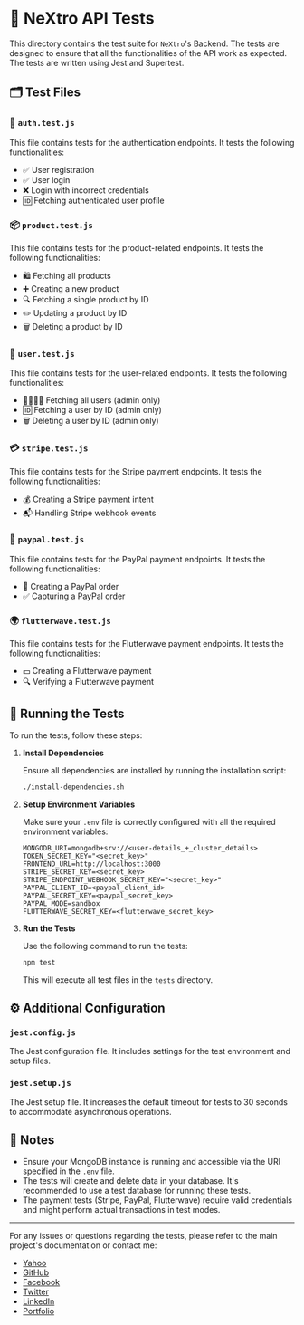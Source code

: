 # 🧪 NeXtro API Tests

This directory contains the test suite for `NeXtro`'s Backend. The tests are
designed to ensure that all the functionalities of the API work as expected.
The tests are written using Jest and Supertest.

## 🗂️ Test Files

### 🔑 `auth.test.js`

This file contains tests for the authentication endpoints. It tests the
following functionalities:
- ✅ User registration
- ✅ User login
- ❌ Login with incorrect credentials
- 🆔 Fetching authenticated user profile

### 📦 `product.test.js`

This file contains tests for the product-related endpoints. It tests the
following functionalities:
- 🛍️ Fetching all products
- ➕ Creating a new product
- 🔍 Fetching a single product by ID
- ✏️ Updating a product by ID
- 🗑️ Deleting a product by ID

### 👥 `user.test.js`

This file contains tests for the user-related endpoints. It tests the following
functionalities:
- 👨‍👩‍👧‍👦 Fetching all users (admin only)
- 🆔 Fetching a user by ID (admin only)
- 🗑️ Deleting a user by ID (admin only)

### 💳 `stripe.test.js`

This file contains tests for the Stripe payment endpoints. It tests the
following functionalities:
- 💰 Creating a Stripe payment intent
- 📬 Handling Stripe webhook events

### 💸 `paypal.test.js`

This file contains tests for the PayPal payment endpoints. It tests the
following functionalities:
- 🛒 Creating a PayPal order
- ✅ Capturing a PayPal order

### 🌍 `flutterwave.test.js`

This file contains tests for the Flutterwave payment endpoints. It tests the
following functionalities:
- 💵 Creating a Flutterwave payment
- 🔍 Verifying a Flutterwave payment

## 🚀 Running the Tests

To run the tests, follow these steps:

1. **Install Dependencies**

   Ensure all dependencies are installed by running the installation script:

   ```sh
   ./install-dependencies.sh
   ```

2. **Setup Environment Variables**

   Make sure your `.env` file is correctly configured with all the required
   environment variables:

   ```env
   MONGODB_URI=mongodb+srv://<user-details_+_cluster_details>
   TOKEN_SECRET_KEY="<secret_key>"
   FRONTEND_URL=http://localhost:3000
   STRIPE_SECRET_KEY=<secret_key>
   STRIPE_ENDPOINT_WEBHOOK_SECRET_KEY="<secret_key>"
   PAYPAL_CLIENT_ID=<paypal_client_id>
   PAYPAL_SECRET_KEY=<paypal_secret_key>
   PAYPAL_MODE=sandbox
   FLUTTERWAVE_SECRET_KEY=<flutterwave_secret_key>
   ```

3. **Run the Tests**

   Use the following command to run the tests:

   ```sh
   npm test
   ```

   This will execute all test files in the `tests` directory.

## ⚙️ Additional Configuration

### `jest.config.js`

The Jest configuration file. It includes settings for the test environment and
setup files.

### `jest.setup.js`

The Jest setup file. It increases the default timeout for tests to 30 seconds
to accommodate asynchronous operations.

## 🔔 Notes

- Ensure your MongoDB instance is running and accessible via the URI specified
in the `.env` file.
- The tests will create and delete data in your database. It's recommended to
use a test database for running these tests.
- The payment tests (Stripe, PayPal, Flutterwave) require valid credentials and
might perform actual transactions in test modes.

---

For any issues or questions regarding the tests, please refer to the main
project's documentation or contact me:
- [Yahoo](shongwe.bhekizwe@gmail.com)
- [GitHub](https://www.github.com/bshongwe)
- [Facebook](https://www.facebook.com/shongwe.bhekizwe)
- [Twitter](https://www.twitter.com/ernest_bshong)
- [LinkedIn](https://www.linkedin.com/in/ernest-shongwe)
- [Portfolio](https://personal-portfolio-2024-green.vercel.app/)
